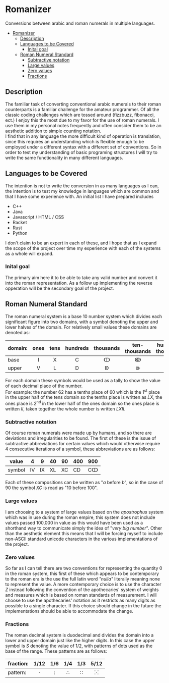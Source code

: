 # Romanizer
Conversions between arabic and roman numerals in multiple languages.

- [Romanizer](#romanizer)
  - [Description](#description)
  - [Languages to be Covered](#languages-to-be-covered)
    - [Inital goal](#inital-goal)
  - [Roman Numeral Standard](#roman-numeral-standard)
    - [Subtractive notation](#subtractive-notation)
    - [Large values](#large-values)
    - [Zero values](#zero-values)
    - [Fractions](#fractions)

## Description
The familiar task of converting conventional arabic numerals to their roman counterparts is a familiar challenge for the amateur programmer. Of all the classic coding challenges which are tossed around (fizzbuzz, fibonacci, ect.) I enjoy this the most due to my favor for the use of roman numerals. I use them in my personal notes frequently and often consider them to be an aesthetic addition to simple counting notation.
<br>
I find that in any language the more difficult kind of operation is translation, since this requires an understanding which is flexible enough to be employed under a different syntax with a different set of conventions. So in order to test my understanding of basic programing structures I will try to write the same functionality in many different languages.

## Languages to be Covered
The intention is not to write the conversion in as many languages as I can, the intention is to test my knowledge in languages which are common and that I have some experience with. An initial list I have prepared includes

 - C++
 - Java
 - Javascript  / HTML / CSS
 - Racket
 - Rust
 - Python
 
I don't claim to be an expert in each of these, and I hope that as I expand the scope of the project over time my experience with each of the systems as a whole will expand.

### Inital goal
The primary aim here it to be able to take any valid number and convert it into the roman representation. As a follow up implementing the reverse opperation will be the secondary goal of the project.

## Roman Numeral Standard
The roman numeral system is a base 10 number system which divides each significant figure into two domains, with a symbol denoting the upper and lower halves of the domain. For relatively small values these domains are denoted as:

|domain: | ones | tens | hundreds | thousands | ten-thousands | hundred-thousands |
|--------|:----:|:----:|:--------:|:---------:|:-------------:|:-----------------:|
|base    |  I   |  X   |    C     |    ↀ     |       ↂ      |        ↈ         |
|upper   |  V   |  L   |    D     |    ↁ     |        ↇ       |                   |

For each domain these symbols would be used as a tally to show the value of each decimal place of the number.
</br>
For example: the number 62 has a tenths place of 60 which is the 1<sup>st</sup> place in the upper half of the tens domain so the tenths place is written as *LX*, the ones place is 2<sup>nd</sup> in the lower half of the ones domain so the ones place is written *II*, taken together the whole number is written *LXII*.

### Subtractive notation
Of course roman numerals were made up by humans, and so there are deviations and irregularities to be found. The first of these is the issue of subtractive abbreviations for certain values which would otherwise require 4 consecutive iterations of a symbol, these abbreviations are as follows:

| value  | 4  | 9  | 40 | 90  | 400 | 900 |
|--------|----|----|----|-----|-----|-----|
| symbol | IV | IX | XL | XC  | CD  | Cↀ |

Each of these compositions can be written as "*a* before *b*", so in the case of 90 the symbol *XC* is read as "10 before 100".

### Large values
I am choosing to a system of large values based on the *apostrophus* system which was in use during the roman empire, this system does not include values passed 100,000 in value as this would have been used as a shorthand way to communicate simply the idea of "*very big number*". Other than the aesthetic element this means that I will be forcing myself to include non-ASCII standard unicode characters in the various implementations of the project.

### Zero values
So far as I can tell there are two conventions for representing the quantity 0 in the roman system, this first of these which appears to be contemporary to the roman era is the use the full latin word *"nulla"* literally meaning none to represent the value. A more contemporary choice is to use the character *Z* instead following the convention of the apothecaries' system of weights and measures which is based on roman standards of measurement. I will choose to use the apothecaries' notation as it restricts as many digits as possible to a single character. If this choice should change in the future the implementations should be able to accommodate the change.

### Fractions
The roman decimal system is duodecimal and divides the domain into a lower and upper domain just like the higher digits. In this case the upper symbol is *S* denoting the value of 1/2, with patterns of dots used as the base of the range. These patterns are as follows:

| fraction: | 1/12 | 1/6 | 1/4 | 1/3 | 5/12 |
|-----------|:----:|:---:|:---:|:---:|:----:|
| pattern:  |  ·   |  :  |  ∴  |  ∷  |  ⁙   |
